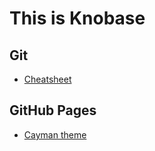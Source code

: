 # This is Knobase

## Git

* [Cheatsheet](./git)

## GitHub Pages

* [Cayman theme](https://github.com/pages-themes/cayman)
